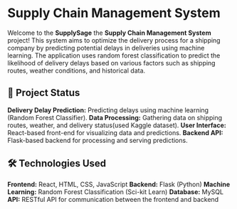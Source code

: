 # **Supply Chain Management System**

Welcome to the **SupplySage** the **Supply Chain Management System** project! This system aims to optimize the delivery process for a shipping company by predicting potential delays in deliveries using machine learning. The application uses random forest classification to predict the likelihood of delivery delays based on various factors such as shipping routes, weather conditions, and historical data.

## 🚧 **Project Status**

**Delivery Delay Prediction:** Predicting delays using machine learning (Random Forest Classifier).
**Data Processing:** Gathering data on shipping routes, weather, and delivery status(used Kaggle dataset).
**User Interface:** React-based front-end for visualizing data and predictions.
**Backend API:** Flask-based backend for processing and serving predictions.

## 🛠 **Technologies Used**

**Frontend:** React, HTML, CSS, JavaScript
**Backend:** Flask (Python)
**Machine Learning:** Random Forest Classification (Sci-kit Learn)
**Database:** MySQL
**API:** RESTful API for communication between the frontend and backend
